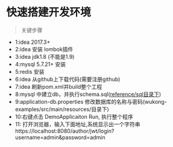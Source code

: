 # 快速搭建开发环境


    
> 关键步骤

* 1:idea 2017.3+
* 2:idea 安装 lombok插件
* 3:idea jdk1.8 (不能是1.9)
* 4:mysql 5.7.21+ 安装
* 5:redis 安装
* 6:idea 从github上下载代码(需要注册github)
* 7:idea 刷新pom.xml并build整个工程
* 8:mysql 中建立db，并执行schema.sql([reference/sql目录下](sql/security/security.sql))
* 9:application-db.properties 修改数据库的名称与密码(wukong-examples/src/main/resources/目录下)
* 10:右键点击 DemoApplicaiton Run, 执行整个程序
* 11: 打开浏览器，输入下面地址,系统显示出一个字符串<br>
      https://localhost:8080/author/jwt/login?username=admin&password=admin
          
 
